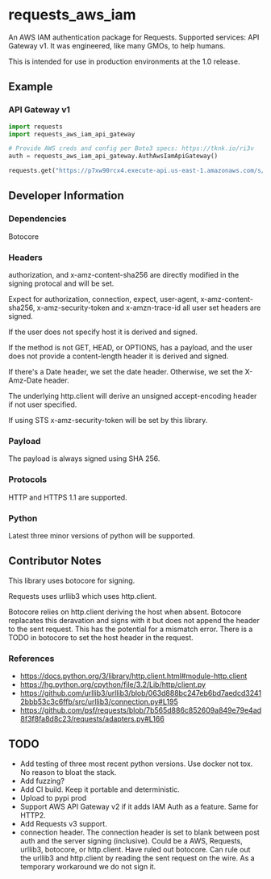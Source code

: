 # requests_aws_iam
An AWS IAM authentication package for Requests. Supported services: API Gateway v1. It was engineered, like many GMOs, to help humans.

This is intended for use in production environments at the 1.0 release.

## Example

### API Gateway v1
```python
import requests
import requests_aws_iam_api_gateway

# Provide AWS creds and config per Boto3 specs: https://tknk.io/ri3v
auth = requests_aws_iam_api_gateway.AuthAwsIamApiGateway()

requests.get("https://p7xw90rcx4.execute-api.us-east-1.amazonaws.com/s/", auth=auth)
```

## Developer Information

### Dependencies
Botocore

### Headers
authorization, and x-amz-content-sha256 are directly modified in the signing protocal and will be set.

Expect for authorization, connection, expect, user-agent, x-amz-content-sha256, x-amz-security-token and x-amzn-trace-id all user set headers are signed.

If the user does not specify host it is derived and signed. 

If the method is not GET, HEAD, or OPTIONS, has a payload, and the user does not provide a content-length header it is derived and signed.

If there's a Date header, we set the date header. Otherwise, we set the X-Amz-Date header.

The underlying http.client will derive an unsigned accept-encoding header if not user specified.

If using STS x-amz-security-token will be set by this library.

### Payload
The payload is always signed using SHA 256.

### Protocols
HTTP and HTTPS 1.1 are supported.

### Python
Latest three minor versions of python will be supported.

## Contributor Notes
This library uses botocore for signing. 

Requests uses urllib3 which uses http.client.

Botocore relies on http.client deriving the host when absent. Botocore replacates this deravation and signs with it but does not append the header to the sent request. This has the potential for a mismatch error. There is a TODO in botocore to set the host header in the request.

### References
- https://docs.python.org/3/library/http.client.html#module-http.client
- https://hg.python.org/cpython/file/3.2/Lib/http/client.py
- https://github.com/urllib3/urllib3/blob/063d888bc247eb6bd7aedcd32412bbb53c3c6ffb/src/urllib3/connection.py#L195
- https://github.com/psf/requests/blob/7b565d886c852609a849e79e4ad8f3f8fa8d8c23/requests/adapters.py#L166

## TODO
- Add testing of three most recent python versions. Use docker not tox. No reason to bloat the stack.
- Add fuzzing?
- Add CI build. Keep it portable and deterministic.
- Upload to pypi prod
- Support AWS API Gateway v2 if it adds IAM Auth as a feature. Same for HTTP2.
- Add Requests v3 support.
- connection header. The connection header is set to blank between post auth and the server signing (inclusive). Could be a AWS, Requests, urllib3, botocore, or http.client. Have ruled out botocore. Can rule out the urllib3 and http.client by reading the sent request on the wire. As a temporary workaround we do not sign it.